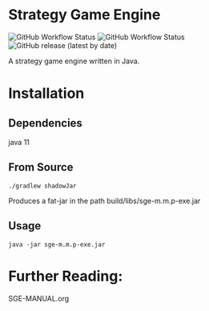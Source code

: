 # Strategy Game Engine

![GitHub Workflow Status](https://img.shields.io/github/workflow/status/Entze/strategy-game-engine/Java%20CI?logo=github&style=for-the-badge)
![GitHub Workflow Status](https://img.shields.io/github/workflow/status/Entze/Strategy-Game-Engine/Manual%20CI?color=white&label=Manual&logo=github&style=for-the-badge)
![GitHub release (latest by date)](https://img.shields.io/github/v/release/Entze/Strategy-Game-Engine?style=for-the-badge)

A strategy game engine written in Java.

# Installation

## Dependencies

java 11

## From Source

```{{bash}}
./gradlew shadowJar
```

Produces a fat-jar in the path build/libs/sge-m.m.p-exe.jar

## Usage

```{{bash}}
java -jar sge-m.m.p-exe.jar
```

# Further Reading:
SGE-MANUAL.org

